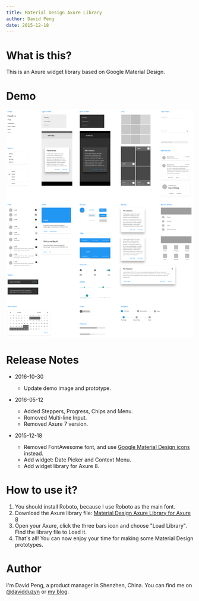 ```yaml
---
title: Material Design Axure Library
author: David Peng
date: 2015-12-18
---
```


# What is this?

This is an Axure widget library based on Google Material Design.

# Demo

![Demo](./demo.png)

# Release Notes

-	2016-10-30

	*   Update demo image and prototype.

-   2016-05-12

    *   Added Steppers, Progress, Chips and Menu.
    *   Romoved Multi-line Input.
    *   Removed Axure 7 version.

-   2015-12-18

    *   Removed FontAwesome font, and use [Google Material Design icons](https://github.com/google/material-design-icons/) instead.
    *   Add widget: Date Picker and Context Menu.
    *   Add widget library for Axure 8.

# How to use it?

1. You should install Roboto, because I use Roboto as the main font.
2. Download the Axure library file: [Material Design Axure Library for Axure 8](https://github.com/duzyn/material-axure-library/blob/master/material-design-8.rplib?raw=true)
3. Open your Axure, click the three bars icon and choose "Load Library". Find the library file to Load it.
4. That's all! You can now enjoy your time for making some Material Design prototypes.

# Author

I'm David Peng, a product manager in Shenzhen, China. You can find me on [@davidduzyn](http://twitter.com/davidduzyn) or [my blog](http://www.pengdaiwu.com).
